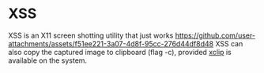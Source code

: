# XSS
XSS is an X11 screen shotting utility that just works
https://github.com/user-attachments/assets/f51ee221-3a07-4d8f-95cc-276d44df8d48
XSS can also copy the captured image to clipboard (flag -c), provided [xclip](https://github.com/astrand/xclip) is available on the system.
